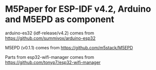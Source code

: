 # M5Paper for ESP-IDF v4.2, Arduino and M5EPD as component

arduino-es32 (idf-release/v4.2) comes from https://github.com/summivox/arduino-esp32

M5EPD (v0.1.1) comes from https://github.com/m5stack/M5EPD

Parts from esp32-wifi-manager comes from https://github.com/tonyp7/esp32-wifi-manager
